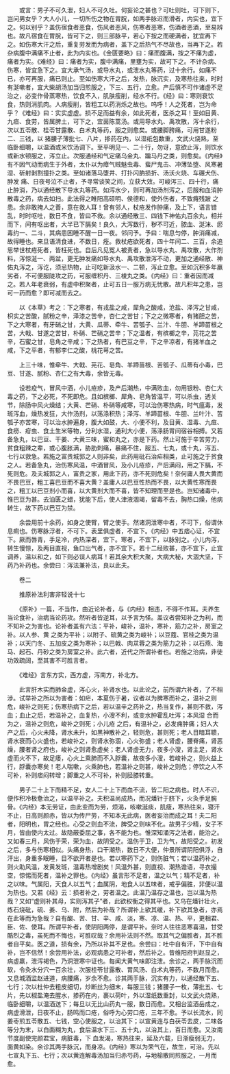 <!-- { "loadSidebar": true } -->
　　或言：男子不可久泄，妇人不可久吐。何妄论之甚也？可吐则吐，可下则下，岂问男女乎？大人小儿，一切所伤之物在胃脘，如两手脉迟而滑者，内实也，宜下之。何以别乎？盖伤宿食者恶食，伤风者恶风，伤寒者恶寒，伤酒者恶酒，至易辨也。故凡宿食在胃脘，皆可下之，则三部脉平，若心下按之而硬满者，犹宜再下之。如伤寒大汗之后，重复劳发而为病者，盖下之后热气不尽故也，当再下之。若杂病腹中满痛不止者，此为内实也。《金匮要略》曰：痛而腹满，按之不痛为虚，痛者为实。《难经》曰：痛者为实，腹中满痛，里壅为实，故可下之。不计杂病、伤寒，皆宜急下之。宜大承气汤，或导水丸，或泄水丸等药，过十余行。如痛不已，亦可再服，痛已则止。至如伤寒大汗之后，发热，脉沉实，及寒热往来，时时有涎嗽者，宜大柴胡汤加当归煎服之，下三、五行，立愈。产后慎不可作诸虚不足治之，必变作骨蒸寒热，饮食不入，肌肤瘦削，经水不行。《经》曰：寒则衰饮食，热则消肌肉。人病瘦削，皆粗工以药消烁之故也。呜呼！人之死者，岂为命乎？《难经》曰：实实虚虚。损不足而益有余，如此死者，医杀之耳！至如目黄、九疸、食劳，皆属脾土，可下之，宜茵陈蒿汤。或用导水丸、禹攻散，泻十余行，次以五苓散、桂苓甘露散、白术丸等药，服之则愈矣。或腰脚胯痛，可用甘遂粉二、三钱，以 猪腰子薄批七、八片，掺药在内，以湿纸包数重，文武火烧熟，至临卧细嚼，以温酒或米饮汤调下。至平明见一、二十行，勿讶，意欲止泻，则饮水或新水顿服之，泻立止。次服通经和气定痛乌金丸、蹁马丹之类，则愈矣。《内经》有不因气动而病生于外者，太仆以为瘴气贼魅虫毒、蜚尸鬼击、冲薄坠堕、风寒暑湿、斫射剥割撞扑之类。至如诸落马堕井、打扑闪肭损折、汤沃火烧、车碾犬伤、肿发 痛、日夜号泣不止者，予寻常谈笑之间，立获大效。可峻泻三、四十行，痛止肿消，乃以通经散下导水丸等药。如泻水少，则可再加汤剂泻之，后服和血消肿散毒之药，病去如扫。此法得之睢阳高硕明、侯德和，使外伤者，不致癃残跛 之患。余非敢掩人之善，意在救人耳！曾有邻人，杖疮发作肿痛，及上下，语言错乱，时时呕吐，数日不食，皆曰不救。余以通经散三、四钱下神佑丸百余丸，相并而下，间有呕出者，大半已下膈矣！良久，大泻数行，秽不可近，脓血、涎沫、瘀毒约一、二斗，其病患困睡不醒一日一夜。邻问予。予曰：喘息匀停，肿消痛减，故得睡也。来旦语清食进，不数日，痊。救杖疮欲死者，四十年间二、三百，余追思举世杖疮死者，皆枉死也。自后凡见冤人被责者，急以导水丸、禹攻散，大作剂料，泻惊涎一、两盆，更无肿发痛如导水丸、禹攻散泄泻不动，更加之通经散、神佑丸泻之，泻讫，须忌热物，止可吃新汲水一、二顿，泻止立愈。至如沉积多年羸劣者，不可便服陡攻之药，可服缠积丹、三棱丸之类。《内经》曰：重者因而减之。若人年老衰弱，有虚中积聚者，止可五日一服万病无忧散。故凡积年之患，岂可一药而愈？即可减而去之。

　　以《本草》考之：下之寒者，有戎盐之咸，犀角之酸咸，沧盐、泽泻之甘咸，枳实之苦酸，腻粉之辛，泽漆之苦辛，杏仁之苦甘；下之之微寒者，有猪胆之苦，下之大寒者，有牙硝之甘，大黄、瓜蒂、牵牛、苦瓠子、兰汁、牛胆、羊蹄苗根之苦，大戟、甘遂之苦甘，朴硝、芒硝之苦辛；下之温者，有槟榔之辛，芫花之苦辛，石蜜之甘，皂角之辛咸；下之热者，有巴豆之辛，下之辛凉者，有猪羊血之咸，下之平者，有郁李仁之酸，桃花萼之苦。

　　上三十味，惟牵牛、大戟、芫花、皂角、羊蹄苗根、苦瓠子、瓜蒂有小毒，巴豆、甘遂、腻粉、杏仁之有大毒，余皆无毒。

　　设若疫气，冒风中酒，小儿疮疹，及产后潮热，中满败血，勿用银粉、杏仁大毒之药，下之必死，不死即危。且如槟榔、犀角、皂角皆温平，可以杀虫，透关节，除肠中风火燥结；大黄、芒硝、朴硝等咸寒，可以治伤寒热病，时气瘟毒，发斑泻血，燥热发狂，大作汤剂，以荡涤积热；泽泻、羊蹄苗根、牛胆、兰叶汁、苦瓠子亦苦寒，可以治水肿遍身，腹大如鼓，大、小便不利，及目黄、湿毒、九疸、食痨、疳虫、食土生米等物，分利水湿，通利大小便，荡涤肠胃间宿谷相搏。又若备急丸，以巴豆、干姜、大黄三味，蜜和丸之，亦是下药。然止可施于辛苦劳力，贫食粗辣之辈，或心腹胀满，胁肋刺痛，暴痛不住，服五、七丸，或十丸，泻五、七行以救急。若施之富贵城郭之人则非矣，此药用砒石治疟相类，止可施之于贫食之人。若备急丸，治伤寒风温，中酒冒风，及小儿疮疹，产后满闷，用之下膈，不死则危。及夫城郭之人，富贵之家，用此下药，亦不死则危矣！奈何庸人畏大黄而不畏巴豆，粗工喜巴豆而不喜大黄？盖庸人以巴豆性热而不畏，以大黄性寒而畏之，粗工以巴豆剂小而喜，以大黄剂大而不喜，皆不知理而至是也。岂知诸毒中，惟巴豆为甚。去油匮之蜡，犹能下后，使人津液涸竭，留毒不去，胸热口燥，他病转生，故下药以巴豆为禁。

　　余尝用前十余药，如身之使臂，臂之使手。然诸洞泄寒中者，不可下，俗谓休息痢也。伤寒脉浮者，不可下。表里俱虚者，不宜下。《内经》中五痞心证，不宜下。厥而唇青，手足冷，内热深者，宜下。寒者，不宜下，以脉别之。小儿内泻，转生慢惊，及两目直视，鱼口出气者，亦不宜下。若十二经败甚，亦不宜下，止宜调养，温以和之，如下则必误人病耳！若其余大积大聚，大病大秘，大涸大坚，下药乃补药也。余尝曰：泻法兼补法，良以此夫。

　　卷二

　　推原补法利害非轻说十七

　　《原补》一篇，不当作，由近论补者，与《内经》相违，不得不作耳。夫养生当论食补，治病当论药攻。然听者皆逆耳，以予言为怪。盖议者尝知补之为利，而不知补之为害也。论补者盖有六法：平补，峻补，温补，寒补，筋力之补，房室之补。以人参、黄 之类为平补；以附子、硫黄之类为峻补；以豆蔻、官桂之类为温补；以天门冬、五加皮之类为寒补；以巴戟、肉苁蓉之类为筋力之补；以石燕、海马、起石、丹砂之类为房室之补。此六者，近代之所谓补者也。若施之治病，非徒功效疏阔，至其害不可胜言者。

　　《难经》言东方实，西方虚，泻南方，补北方。

　　此言肝木实而肺金虚，泻心火，补肾水也。以此论之，前所谓六补者，了不相涉。试举补之所以为害者：如疟，本夏伤于暑，议者以为脾寒而补之，温补之则危，峻补之则死；伤寒热病下之后，若以温辛之药补之，热当复作，甚则不救，泻血；血止之后，若温补之，血复热，小溲不利，或变水肿霍乱吐泻；本风湿 合而为之，温补之则危，峻补之则死；小儿疮 之后，有温补之，必发痈肿痛；妇人大产之后，心火未降，肾水未升，如黑神散补之，轻则危，甚则死；老人目暗耳聩，肾水衰而心火盛也，若峻补之，则肾水弥涸，心火弥盛；老人肾虚，腰脊痛，肾恶燥，腰者肾之府也，峻补之则肾愈虚矣；老人肾虚无力，夜多小溲，肾主足，肾水虚而火不下，故足痿，心火上乘肺而不入脬囊，故夜多小溲，若峻补之，则火益上行，脬囊亦寒矣！老人喘嗽，火乘肺也，若温补之则甚，峻补之则危；停饮之人不可补，补则痞闷转增；脚重之人不可补，补则胫膝转重。

　　男子二十上下而精不足，女人二十上下而血不流，皆二阳之病也。时人不识，便作积冷极惫治之，以温平补之。夫积温尚成热，而况燔针于脐下，火灸手足腕骨。《内经》本无劳证，由此变而为劳，烦渴，咳嗽涎痰，肌瘦，寒热往来，寝汗不止，日高则颜赤，皆以为传尸劳，不知本无此病，医者妄治而成之耳！夫二阳者，阳明也，胃之经也。心受之则血不流，脾受之则味不化。故男子少精，女子不月，皆由使内太过。故隐蔽委屈之事，各不能为也。惟深知涌泻之法者，能治之。又如春三月，风伤于荣，荣为血，故阴受之。温伤于卫，卫为气，故阳受之。初发之后，多与伤寒相似。头痛身热，口干潮热，数日不大便，仲景所谓阴阳俱浮，自汗出，身重多眠睡，目不欲开者是也。若以寒药下之，则伤脏气；若以温药补之，则火助风温，发黄发斑，温毒热增剧矣！风温外甚，则直视、潮热谵语，寻衣撮空，惊惕而死者，温补之罪也。《内经》虽言形不足者，温之以气；精不足者，补之以味。气属阳，天食人以五气；血属阴，地食人以五味者，戒乎偏胜，非便以温为热也。又若《经》云：损者补之，劳者温之。此温乃温存之温也，岂以温为热哉？又如“虚则补其母，实则泻其子”者，此欲权衡之得其平也。又乌在燔针壮火，炼石烧砒，硫、姜、乌、附，然后为补哉？所谓补上欲其缓，补下欲其急者，亦焉在此等而为急哉？自有酸、苦、甘、辛、咸、淡，寒、凉、温、热、平，更相君、臣、佐、使耳。所谓平补者，使阴阳两停，是谓平补。奈时人往往恶寒喜温，甘受酷烈之毒，虽死而不悔也，可胜叹哉？余用补法则不然。取其气之偏胜者，其不胜者自平矣。医之道，损有余，乃所以补其不足也。余尝曰：吐中自有汗，下中自有补，岂不信然！余尝用补法，必观病患之可补者，然后补之。昔维阳府判赵显之，病虚羸，泄泻褐色，乃洞泄寒中证也。每闻大黄气味即注泄。余诊之，两手脉沉而软，令灸水分穴一百余壮，次服桂苓甘露散、胃风汤、白术丸等药，不数月而愈。又息城酒监赵进道，病腰痛，岁余不愈。诊其两手脉，沉实有力，以通经散下五、七行；次以杜仲去粗皮细切，炒断丝为细末，每服三钱；猪腰子一枚，薄批五、七片，先以椒盐淹去腥水，掺药在内，裹以荷叶，外以湿纸数重封，以文武火烧熟，临卧细嚼，以温酒送下；每旦以无比山药丸一服，数日而愈。又相台监酒岳成之，病虚滑泄，日夜不止，肠鸣而口疮，俗呼为心劳口疮，三年不愈。予以长流水，同姜枣煎五苓散五、七钱，空心使服之，以治其下；以宣黄连与白茯苓去皮，二味各等分为末，以白面糊为丸，食后温水下三、五十丸，以治其上，百日而愈。又汝南节度副使完颜君宝，病脏毒，下 血发渴，寒热往来，延及六载，日渐瘦弱无力，面黄如染。余诊其两手脉沉，而身凉。《内经》寒以为荣气在，故生，可治。先以七宣丸下五、七行；次以黄连解毒汤加当归赤芍药，与地榆散同煎服之，一月而愈。

